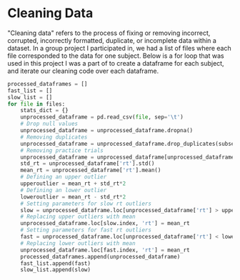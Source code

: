# Cleaning Data
 "Cleaning data" refers to the process of fixing or removing incorrect, corrupted, incorrectly formatted, duplicate, or incomplete data within a dataset. In a group project I participated in, we had a list of files where each file corresponded to the data for one subject. Below is a for loop that was used in this project I was a part of to create a dataframe for each subject, and iterate our cleaning code over each dataframe.


```python
processed_dataframes = []
fast_list = []
slow_list = []
for file in files:
    stats_dict = {}
    unprocessed_dataframe = pd.read_csv(file, sep='\t')
    # Drop null values
    unprocessed_dataframe = unprocessed_dataframe.dropna()
    # Removing duplicates
    unprocessed_dataframe = unprocessed_dataframe.drop_duplicates(subset=['rt'])
    # Removing practice trials
    unprocessed_dataframe = unprocessed_dataframe[unprocessed_dataframe.block != 'practice']
    std_rt = unprocessed_dataframe['rt'].std()
    mean_rt = unprocessed_dataframe['rt'].mean()
    # Defining an upper outlier
    upperoutlier = mean_rt + std_rt*2
    # Defining an lower outlier
    loweroutlier = mean_rt - std_rt*2
    # Setting parameters for slow rt outliers 
    slow = unprocessed_dataframe.loc[unprocessed_dataframe['rt'] > upperoutlier]
    # Replacing upper outliers with mean
    unprocessed_dataframe.loc[slow.index, 'rt'] = mean_rt
    # Setting parameters for fast rt outliers
    fast = unprocessed_dataframe.loc[unprocessed_dataframe['rt'] < loweroutlier]
    # Replacing lower outliers with mean
    unprocessed_dataframe.loc[fast.index, 'rt'] = mean_rt
    processed_dataframes.append(unprocessed_dataframe)
    fast_list.append(fast)
    slow_list.append(slow)
```
